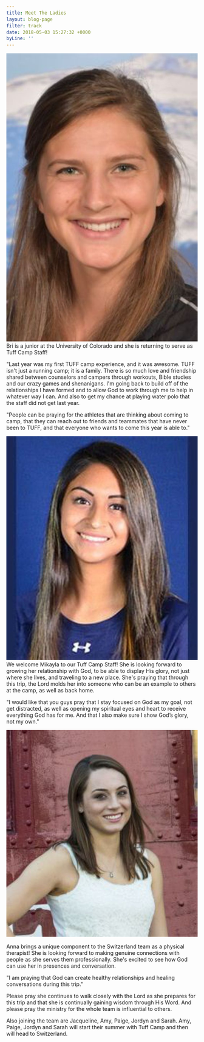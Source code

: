 ```yaml
---
title: Meet The Ladies
layout: blog-page
filter: track
date: 2018-05-03 15:27:32 +0000
byLine: ''
---
```

![](/uploads/2018/05/03/Schwartz_Brianna_2017.jpg)  
Bri is a junior at the University of Colorado and she is returning to serve as Tuff Camp Staff!

"Last year was my first TUFF camp experience, and it was awesome. TUFF isn't just a running camp; it is a family. There is so much love and friendship shared between counselors and campers through workouts, Bible studies and our crazy games and shenanigans. I'm going back to build off of the relationships I have formed and to allow God to work through me to help in whatever way I can. And also to get my chance at playing water polo that the staff did not get last year.

"People can be praying for the athletes that are thinking about coming to camp, that they can reach out to friends and teammates that have never been to TUFF, and that everyone who wants to come this year is able to."

![](/uploads/2018/05/03/Mikayla.jpg)  
We welcome Mikayla to our Tuff Camp Staff! She is looking forward to growing her relationship with God, to be able to display His glory, not just where she lives, and traveling to a new place. She's praying that through this trip, the Lord molds her into someone who can be an example to others at the camp, as well as back home.

"I would like that you guys pray that I stay focused on God as my goal, not get distracted, as well as opening my spiritual eyes and heart to receive everything God has for me. And that I also make sure I show God’s glory, not my own."

![](/uploads/2018/06/26/Anna.jpg)

Anna brings a unique component to the Switzerland team as a physical therapist! She is looking forward to making genuine connections with people as she serves them professionally. She's excited to see how God can use her in presences and conversation. 

"I am praying that God can create healthy relationships and healing conversations during this trip." 

Please pray she continues to walk closely with the Lord as she prepares for this trip and that she is continually gaining wisdom through His Word. And please pray the ministry for the whole team is influential to others.

Also joining the team are Jacqueline, Amy, Paige, Jordyn and Sarah. Amy, Paige, Jordyn and Sarah will start their summer with Tuff Camp and then will head to Switzerland.